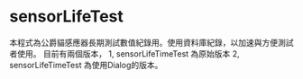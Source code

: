 # sensorLifeTest
本程式為公爵貓感應器長期測試數值紀錄用。使用資料庫紀錄，以加速與方便測試者使用。
目前有兩個版本，
1, sensorLifeTimeTest 為原始版本
2, sensorLifeTimeTest 為使用Dialog的版本。
